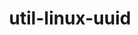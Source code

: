 ---
title: "util-linux-uuid"
layout: cache
categories: [package, develop-2023-08-13]
meta: {"versions": ["2.38.1"], "compilers": ["gcc@=11.1.0", "gcc@=11.3.0", "gcc@=12.1.0", "gcc@=7.3.1", "gcc@=7.5.0", "oneapi@=2023.2.0"], "oss": ["amzn2", "ubuntu18.04", "ubuntu20.04", "ubuntu22.04"], "platforms": ["linux"], "targets": ["aarch64", "neoverse_n1", "ppc64le", "x86_64", "x86_64_v3"], "stacks": ["aws-isc", "aws-isc-aarch64", "build_systems", "data-vis-sdk", "e4s", "e4s-oneapi", "e4s-power", "gpu-tests", "ml-linux-x86_64-cpu", "ml-linux-x86_64-cuda", "ml-linux-x86_64-rocm", "radiuss", "radiuss-aws", "radiuss-aws-aarch64", "root", "tutorial"], "num_specs": 9, "num_specs_by_stack": {"aws-isc-aarch64": 2, "root": 9, "radiuss-aws-aarch64": 2, "radiuss-aws": 1, "aws-isc": 1, "e4s-power": 1, "radiuss": 1, "build_systems": 1, "e4s-oneapi": 1, "gpu-tests": 1, "data-vis-sdk": 1, "e4s": 1, "ml-linux-x86_64-cpu": 1, "ml-linux-x86_64-rocm": 1, "tutorial": 2, "ml-linux-x86_64-cuda": 1}}
spec_details: [{"hash": "cbiacx3zyksldsdmqogf4ocj232h4l5s", "compiler": "gcc@=7.3.1", "versions": ["2.38.1"], "os": "amzn2", "platform": "linux", "target": "aarch64", "variants": ["build_system=autotools"], "stacks": ["aws-isc-aarch64", "root", "radiuss-aws-aarch64"], "size": "-", "tarball": "https://binaries.spack.io/releases/develop-2023-08-13/build_cache/linux-amzn2-aarch64/gcc-7.3.1/util-linux-uuid-2.38.1/linux-amzn2-aarch64-gcc-7.3.1-util-linux-uuid-2.38.1-cbiacx3zyksldsdmqogf4ocj232h4l5s.spack"}, {"hash": "vpwrommpywrwf3z2in7tf5nnxq6fsu3c", "compiler": "gcc@=7.3.1", "versions": ["2.38.1"], "os": "amzn2", "platform": "linux", "target": "neoverse_n1", "variants": ["build_system=autotools"], "stacks": ["aws-isc-aarch64", "root", "radiuss-aws-aarch64"], "size": "-", "tarball": "https://binaries.spack.io/releases/develop-2023-08-13/build_cache/linux-amzn2-neoverse_n1/gcc-7.3.1/util-linux-uuid-2.38.1/linux-amzn2-neoverse_n1-gcc-7.3.1-util-linux-uuid-2.38.1-vpwrommpywrwf3z2in7tf5nnxq6fsu3c.spack"}, {"hash": "j5atkwg4ybxf7oqz6hbid73othbjrxhu", "compiler": "gcc@=7.3.1", "versions": ["2.38.1"], "os": "amzn2", "platform": "linux", "target": "x86_64_v3", "variants": ["build_system=autotools"], "stacks": ["radiuss-aws", "aws-isc", "root"], "size": "-", "tarball": "https://binaries.spack.io/releases/develop-2023-08-13/build_cache/linux-amzn2-x86_64_v3/gcc-7.3.1/util-linux-uuid-2.38.1/linux-amzn2-x86_64_v3-gcc-7.3.1-util-linux-uuid-2.38.1-j5atkwg4ybxf7oqz6hbid73othbjrxhu.spack"}, {"hash": "7w6dgmko3jhfewm2zvfnnnogmttrzwsk", "compiler": "gcc@=11.1.0", "versions": ["2.38.1"], "os": "ubuntu20.04", "platform": "linux", "target": "ppc64le", "variants": ["build_system=autotools"], "stacks": ["root", "e4s-power"], "size": "-", "tarball": "https://binaries.spack.io/releases/develop-2023-08-13/build_cache/linux-ubuntu20.04-ppc64le/gcc-11.1.0/util-linux-uuid-2.38.1/linux-ubuntu20.04-ppc64le-gcc-11.1.0-util-linux-uuid-2.38.1-7w6dgmko3jhfewm2zvfnnnogmttrzwsk.spack"}, {"hash": "3azrmunigywla37m66p32gbqkpykj5gi", "compiler": "gcc@=7.5.0", "versions": ["2.38.1"], "os": "ubuntu18.04", "platform": "linux", "target": "x86_64_v3", "variants": ["build_system=autotools"], "stacks": ["radiuss", "build_systems", "root"], "size": "-", "tarball": "https://binaries.spack.io/releases/develop-2023-08-13/build_cache/linux-ubuntu18.04-x86_64_v3/gcc-7.5.0/util-linux-uuid-2.38.1/linux-ubuntu18.04-x86_64_v3-gcc-7.5.0-util-linux-uuid-2.38.1-3azrmunigywla37m66p32gbqkpykj5gi.spack"}, {"hash": "vywzyv34u5vutjpllywjltqm2mhapfnd", "compiler": "oneapi@=2023.2.0", "versions": ["2.38.1"], "os": "ubuntu20.04", "platform": "linux", "target": "x86_64", "variants": ["build_system=autotools"], "stacks": ["e4s-oneapi", "root"], "size": "-", "tarball": "https://binaries.spack.io/releases/develop-2023-08-13/build_cache/linux-ubuntu20.04-x86_64/oneapi-2023.2.0/util-linux-uuid-2.38.1/linux-ubuntu20.04-x86_64-oneapi-2023.2.0-util-linux-uuid-2.38.1-vywzyv34u5vutjpllywjltqm2mhapfnd.spack"}, {"hash": "k6pw377juzzwhhkise3lkpu5vsralras", "compiler": "gcc@=11.1.0", "versions": ["2.38.1"], "os": "ubuntu20.04", "platform": "linux", "target": "x86_64_v3", "variants": ["build_system=autotools"], "stacks": ["gpu-tests", "data-vis-sdk", "e4s", "root"], "size": "-", "tarball": "https://binaries.spack.io/releases/develop-2023-08-13/build_cache/linux-ubuntu20.04-x86_64_v3/gcc-11.1.0/util-linux-uuid-2.38.1/linux-ubuntu20.04-x86_64_v3-gcc-11.1.0-util-linux-uuid-2.38.1-k6pw377juzzwhhkise3lkpu5vsralras.spack"}, {"hash": "tmlposxxoypib4hmmfttadxtgwbv3zri", "compiler": "gcc@=11.3.0", "versions": ["2.38.1"], "os": "ubuntu22.04", "platform": "linux", "target": "x86_64_v3", "variants": ["build_system=autotools"], "stacks": ["ml-linux-x86_64-cpu", "root", "ml-linux-x86_64-rocm", "tutorial", "ml-linux-x86_64-cuda"], "size": "-", "tarball": "https://binaries.spack.io/releases/develop-2023-08-13/build_cache/linux-ubuntu22.04-x86_64_v3/gcc-11.3.0/util-linux-uuid-2.38.1/linux-ubuntu22.04-x86_64_v3-gcc-11.3.0-util-linux-uuid-2.38.1-tmlposxxoypib4hmmfttadxtgwbv3zri.spack"}, {"hash": "zt5syp6hup3ehmtkjtskxargl37nj5fi", "compiler": "gcc@=12.1.0", "versions": ["2.38.1"], "os": "ubuntu22.04", "platform": "linux", "target": "x86_64_v3", "variants": ["build_system=autotools"], "stacks": ["tutorial", "root"], "size": "-", "tarball": "https://binaries.spack.io/releases/develop-2023-08-13/build_cache/linux-ubuntu22.04-x86_64_v3/gcc-12.1.0/util-linux-uuid-2.38.1/linux-ubuntu22.04-x86_64_v3-gcc-12.1.0-util-linux-uuid-2.38.1-zt5syp6hup3ehmtkjtskxargl37nj5fi.spack"}]
---